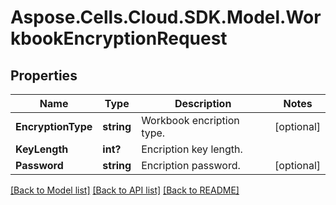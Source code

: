 # Aspose.Cells.Cloud.SDK.Model.WorkbookEncryptionRequest
## Properties

Name | Type | Description | Notes
------------ | ------------- | ------------- | -------------
**EncryptionType** | **string** | Workbook encription type. | [optional] 
**KeyLength** | **int?** | Encription key length. | 
**Password** | **string** | Encription password. | [optional] 

[[Back to Model list]](../README.md#documentation-for-models) [[Back to API list]](../README.md#documentation-for-api-endpoints) [[Back to README]](../README.md)

